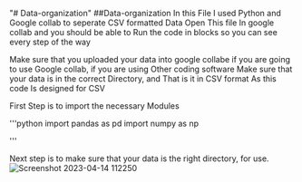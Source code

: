 "# Data-organization" 
##Data-organization
 In this File I used Python and Google collab to seperate CSV formatted Data 
  Open This file In google collab and you should be able to 
  Run the code in blocks so you can see every step of the way
  
  Make sure that you uploaded your data into google collabe if you are going to use 
  Google collab, if you are using Other coding software
  Make sure that your data is in the correct Directory, and That is it in CSV format
  As this code Is designed for CSV
  
  First Step is to import the necessary Modules 
  
  '''python
import pandas as pd
import numpy as np
  
'''

Next step is to make sure that your data is the right directory, for use.
![Screenshot 2023-04-14 112250](https://user-images.githubusercontent.com/70156560/232087014-ee873bcb-3747-402a-9bae-e126f1de5a59.png)
